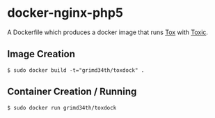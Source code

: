 # docker-nginx-php5

A Dockerfile which produces a docker image that runs [Tox][tox] with [Toxic][toxic].

[tox]: https://github.com/irungentoo/ProjectTox-Core/
[toxic]: https://github.com/Tox/toxic

## Image Creation

```
$ sudo docker build -t="grimd34th/toxdock" .
```

## Container Creation / Running

```
$ sudo docker run grimd34th/toxdock
```

